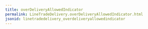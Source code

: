 ```yaml
---
title: overDeliveryAllowedIndicator
permalink: LineTradeDelivery.overDeliveryAllowedIndicator.html
jsonid: linetradedelivery_overdeliveryallowedindicator
---
```

